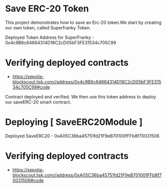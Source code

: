 # Save ERC-20 Token

This project demonstrates how to save an Erc-20 token.We start by creating our own token, called Superfranky Token.

Deployed Token Address for SuperFranky - 0x4c9B6c64664314D18C2cD05bF3FE31534c705C99

# Verifying deployed contracts

- https://sepolia-blockscout.lisk.com//address/0x4c9B6c64664314D18C2cD05bF3FE31534c705C99#code

Contract deployed and verified. We then use this token address to deploy our saveERC-20 smart contract.

# Deploying [ SaveERC20Module ]

Deployed SaveERC20 - 0xA05C36ba45751fd21F9eB70100fFFb8f70031506

# Verifying deployed contracts

- https://sepolia-blockscout.lisk.com//address/0xA05C36ba45751fd21F9eB70100fFFb8f70031506#code
